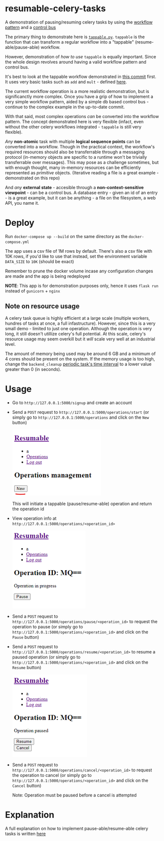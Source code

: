 # resumable-celery-tasks
A demonstration of pausing/resuming celery tasks by using the [workflow pattern](https://en.wikipedia.org/wiki/Workflow_pattern) and a [control bus](https://www.enterpriseintegrationpatterns.com/patterns/messaging/ControlBus.html)

The primary thing to demonstrate here is [`tappable.py`](./app/tappable.py). `tappable` is the function that can transform a regular workflow into a "tappable" (resume-able/pause-able) workflow.

However, demonstration of *how to use* `tappable` is equally important. Since the whole design revolves around having a valid workflow pattern and control bus.

It's best to look at the tappable workflow demonstrated in [this commit](https://github.com/TotallyNotChase/resumable-celery-tasks/tree/40099acfa31a6b131da14eba6b95d090e4f06cc5/app/operations.py) first. It uses very basic tasks such as `add` and `mult` - defined [here](https://github.com/TotallyNotChase/resumable-celery-tasks/tree/40099acfa31a6b131da14eba6b95d090e4f06cc5/app/tasks.py).

The current workflow operation is a more realistic demonstration, but is significanctly more complex. Once you have a grip of how to implement a very simple workflow pattern, aided by a simple db based control bus - continue to the complex example in the up-to-date commit.

With that said, most complex operations *can* be converted into the workflow pattern. The concept demonstrated here is very flexible (infact, even without the other celery workflows integrated - `tappable` is still very flexible).

*Any* **non-atomic** task with multiple **logical sequence points** can be converted into a workflow. Though in the practical context, the workflow's required resources should also be transferrable through a messaging protocol (in-memory objects are specific to a runtime won't be trivially transferrable over messages). This may pose as a challenge sometimes, but with enough thought, many in-memory resources can be efficiently represented as *primitive* objects. (Iterative reading a file is a great example - demonstrated on this repo)

And *any* **external state** - accesible through a **non-context-sensitive viewpoint** - can be a control bus. A database entry - given an id of an entry - is a great example, but it can be anything - a file on the filesystem, a web API, you name it.

# Deploy
Run `docker-compose up --build` on the same directory as the `docker-compose.yml`

The app uses a csv file of 1M rows by default. There's also a csv file with 10K rows, if you'd like to use that instead, set the environment variable `DATA_SIZE` to `10K` (should be exact)

Remember to prune the docker volume incase any configuration changes are made and the app is being redeployed

**NOTE**: This app is for demonstration purposes only, hence it uses `flask run` instead of `gunicorn` + `nginx`

## Note on resource usage
A celery task queue is highly efficient at a large scale (multiple workers, hundres of tasks at once, a full infastructure). However, since this is a very small demo - limited to just one operation. Although the operation is very long, it still doesn't utillize celery's full potential. At this scale, celery's resource usage may seem overkill but it *will* scale very well at an industrial level.

The amount of memory being used may be around 6 GB and a minimum of 4 cores should be present on the system. If the memory usage is too high, change the `backend_cleanup` [periodic task's time interval](https://github.com/TotallyNotChase/resumable-celery-tasks/blob/0822e103457385804c82e6e5a5f83d637ba3c412/app/config.py#L11) to a lower value greater than 0 (in seconds).

# Usage
* Go to `http://127.0.0.1:5000/signup` and create an account
* Send a `POST` request to `http://127.0.0.1:5000/operations/start` (or simply go to `http://127.0.0.1:5000/operations` and click on the `New` button)
  
  ![operations_start](./images/operations_start.png)

  This will initiate a tappable (pause/resume-able) operation and return the operation id
* View operation info at `http://127.0.0.1:5000/operations/<operation_id>`
  
  ![operation_info](./images/operation_info.png)

* Send a `POST` request to `http://127.0.0.1:5000/operations/pause/<operation_id>` to request the operation to pause (or simply go to `http://127.0.0.1:5000/operations/<operation_id>` and click on the `Pause` button)
* Send a `POST` request to `http://127.0.0.1:5000/operations/resume/<operation_id>` to resume a paused operation (or simply go to `http://127.0.0.1:5000/operations/<operation_id>` and click on the `Resume` button)

  ![operation_paused](./images/operation_paused.png)

* Send a `POST` request to `http://127.0.0.1:5000/operations/cancel/<operation_id>` to request the operation to cancel (or simply go to `http://127.0.0.1:5000/operations/<operation_id>` and click on the `Cancel` button)

  Note: Operation must be paused before a cancel is attempted

# Explanation
A full explanation on how to implement pause-able/resume-able celery tasks is written [here](./Explanation.md)
